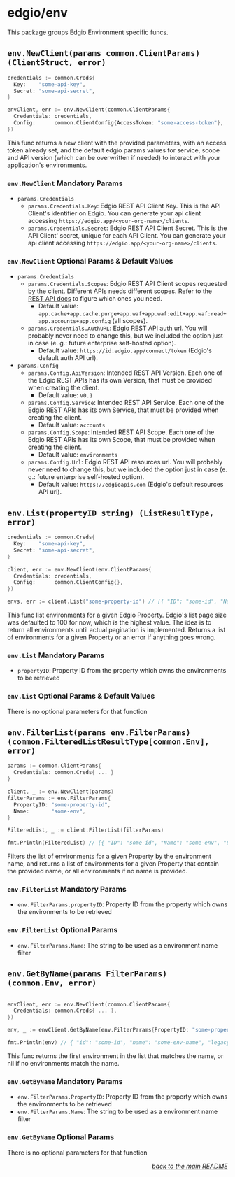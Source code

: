 # edgio/env

This package groups Edgio Environment specific funcs.

## `env.NewClient(params common.ClientParams) (ClientStruct, error)`

```go
credentials := common.Creds{
  Key:    "some-api-key",
  Secret: "some-api-secret",
}

envClient, err := env.NewClient(common.ClientParams{
  Credentials: credentials,
  Config:      common.ClientConfig{AccessToken: "some-access-token"},
})
```

This func returns a new client with the provided parameters, with an access token already set, and the default edgio params values for service, scope and API version (which can be overwritten if needed) to interact with your application's environments.

### `env.NewClient` Mandatory Params

- `params.Credentials`
  - `params.Credentials.Key`: Edgio REST API Client Key. This is the API Client's identifier on Edgio. You can generate your api client accessing `https://edgio.app/<your-org-name>/clients`.
  - `params.Credentials.Secret`: Edgio REST API Client Secret. This is the API Client' secret, unique for each API Client. You can generate your api client accessing `https://edgio.app/<your-org-name>/clients`.

### `env.NewClient` Optional Params & Default Values

- `params.Credentials`
  - `params.Credentials.Scopes`: Edgio REST API Client scopes requested by the client. Different APIs needs different scopes. Refer to the [REST API docs](https://docs.edg.io/rest_api) to figure which ones you need.
    - Default value: `app.cache+app.cache.purge+app.waf+app.waf:edit+app.waf:read+app.accounts+app.config` (all scopes).
  - `params.Credentials.AuthURL`: Edgio REST API auth url. You will probably never need to change this, but we included the option just in case (e. g.: future enterprise self-hosted option).
    - Default value: `https://id.edgio.app/connect/token` (Edgio's default auth API url).
- `params.Config`
  - `params.Config.ApiVersion`: Intended REST API Version. Each one of the Edgio REST APIs has its own Version, that must be provided when creating the client.
    - Default value: `v0.1`
  - `params.Config.Service`: Intended REST API Service. Each one of the Edgio REST APIs has its own Service, that must be provided when creating the client.
    - Default value: `accounts`
  - `params.Config.Scope`: Intended REST API Scope. Each one of the Edgio REST APIs has its own Scope, that must be provided when creating the client.
    - Default value: `environments`
  - `params.Config.Url`: Edgio REST API resources url. You will probably never need to change this, but we included the option just in case (e. g.: future enterprise self-hosted option).
    - Default value: `https://edgioapis.com` (Edgio's default resources API url).

## `env.List(propertyID string) (ListResultType, error)`

```go
credentials := common.Creds{
  Key:    "some-api-key",
  Secret: "some-api-secret",
}

client, err := env.NewClient(env.ClientParams{
  Credentials: credentials,
  Config:      common.ClientConfig{},
})

envs, err := client.List("some-property-id") // [{ "ID": "some-id", "Name": "some-env-name", "LegacyAccNumber": "some-acc-number", "DefaultDomainName": "some-domain-name", "DNSDomainName": "some-dns", "CanMembersDeploy": true, "OnlyMaintainersCanDeploy": true, "HTTPRequestLogging": true, "PciCompliance": true, "CreatedAt": "2019-08-24T14:15:22Z", "UpdatedAt": "2019-08-24T14:15:22Z" }]
```

This func list environments for a given Edgio Property. Edgio's list page size was defaulted to 100 for now, which is the highest value. The idea is to return all environments until actual pagination is implemented. Returns a list of environments for a given Property or an error if anything goes wrong.

### `env.List` Mandatory Params

- `propertyID`: Property ID from the property which owns the environments to be retrieved

### `env.List` Optional Params & Default Values

There is no optional parameters for that function

## `env.FilterList(params env.FilterParams) (common.FilteredListResultType[common.Env], error)`

```go
params := common.ClientParams{
  Credentials: common.Creds{ ... }
}

client, _ := env.NewClient(params)
filterParams := env.FilterParams{
  PropertyID: "some-property-id",
  Name:       "some-env",
}

FilteredList, _ := client.FilterList(filterParams)

fmt.Println(FilteredList) // [{ "ID": "some-id", "Name": "some-env", "LegacyAccNumber": "some-acc-number", "DefaultDomainName": "some-domain-name", "DNSDomainName": "some-dns", "CanMembersDeploy": true, "OnlyMaintainersCanDeploy": true, "HTTPRequestLogging": true, "PciCompliance": true, "CreatedAt": "2019-08-24T14:15:22Z", "UpdatedAt": "2019-08-24T14:15:22Z" }]
```

Filters the list of environments for a given Property by the environment name, and returns a list of environments for a given Property that contain the provided name, or all environments if no name is provided.

### `env.FilterList` Mandatory Params

- `env.FilterParams.propertyID`: Property ID from the property which owns the environments to be retrieved

### `env.FilterList` Optional Params

- `env.FilterParams.Name`: The string to be used as a environment name filter

## `env.GetByName(params FilterParams) (common.Env, error)`

```go

envClient, err := env.NewClient(common.ClientParams{
  Credentials: common.Creds{ ... },
})

env, _ := envClient.GetByName(env.FilterParams{PropertyID: "some-property-id", Name: "some-env-name"})

fmt.Println(env) // { "id": "some-id", "name": "some-env-name", "legacy_account_number": "", "default_domain_name": "", "dns_domain_name": "", "can_members_deploy": true, "only_maintainers_can_deploy": true, "http_request_logging": true, "pci_compliance": true, "created_at": "2019-08-24T14:15:22Z", "updated_at": "2019-08-24T14:15:22Z" }
```

This func returns the first environment in the list that matches the name, or nil if no environments match the name.

### `env.GetByName` Mandatory Params

- `env.FilterParams.PropertyID`: Property ID from the property which owns the environments to be retrieved
- `env.FilterParams.Name`: The string to be used as a environment name filter

### `env.GetByName` Optional Params

There is no optional parameters for that function

<p align="right"><em><a href="../#edgioenvironment">back to the main README</a></em></p>
